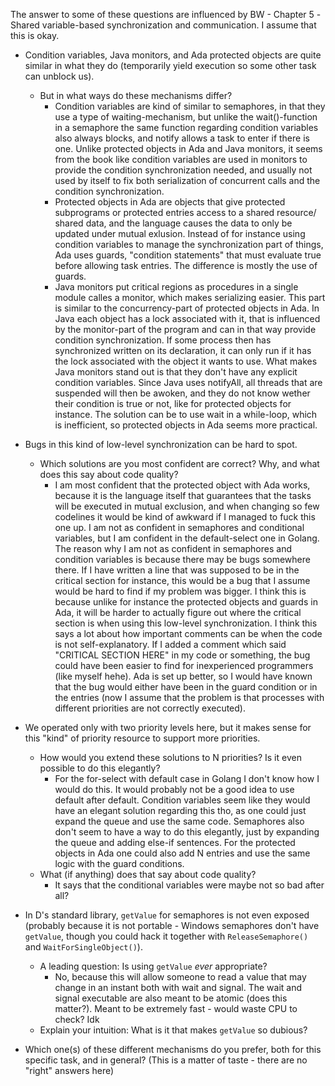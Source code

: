  The answer to some of these questions are influenced by BW - Chapter 5 -Shared variable-based synchronization and communication. I assume that this is okay.

- Condition variables, Java monitors, and Ada protected objects are quite similar in what they do (temporarily yield execution so some other task can unblock us). 
   - But in what ways do these mechanisms differ? 
        - Condition variables are kind of similar to semaphores, in that they use a type of waiting-mechanism, but unlike the wait()-function in a semaphore the same function regarding condition variables also always blocks, and notify allows a task to enter if there is one. Unlike protected objects in Ada and Java monitors, it seems from the book like condition variables are used in monitors to provide the condition synchronization needed, and usually not used by itself to fix both serialization of concurrent calls and the condition synchronization.
        - Protected objects in Ada are objects that give protected subprograms or protected entries access to a shared resource/ shared data, and the language causes the data to only be updated under mutual exlusion. Instead of for instance using condition variables to manage the synchronization part of things, Ada uses guards, "condition statements" that must evaluate true before allowing task entries. The difference is mostly the use of guards.
        - Java monitors put critical regions as procedures in a single module calles a monitor, which makes serializing easier. This part is similar to the concurrency-part of protected objects in Ada. In Java each object has a lock associated with it, that is influenced by the monitor-part of the program and can in that way provide condition synchronization. If some process then has synchronized written on its declaration, it can only run if it has the lock associated with the object it wants to use. What makes Java monitors stand out is that they don't have any explicit condition variables. Since Java uses notifyAll, all threads that are suspended will then be awoken, and they do not know wether their condition is true or not, like for protected objects for instance. The solution can be to use wait in a while-loop, which is inefficient, so protected objects in Ada seems more practical.

 - Bugs in this kind of low-level synchronization can be hard to spot.
   - Which solutions are you most confident are correct? Why, and what does this say about code quality?
        - I am most confident that the protected object with Ada works, because it is the language itself that guarantees that the tasks will be executed in mutual exclusion, and when changing so few codelines it would be kind of awkward if I managed to fuck this one up. I am not as confident in semaphores and conditional variables, but I am confident in the default-select one in Golang. The reason why I am not as confident in semaphores and condition variables is because there may be bugs somewhere there. If I have written a line that was supposed to be in the critical section for instance, this would be a bug that I assume would be hard to find if my problem was bigger. I think this is because unlike for instance the protected objects and guards in Ada, it will be harder to actually figure out where the critical section is when using this low-level synchronization. I think this says a lot about how important comments can be when the code is not self-explanatory. If I added a comment which said "CRITICAL SECTION HERE" in my code or something, the bug could have been easier to find for inexperienced programmers (like myself hehe). Ada is set up better, so I would have known that the bug would either have been in the guard condition or in the entries (now I assume that the problem is that processes with different priorities are not correctly executed).
   
 
 - We operated only with two priority levels here, but it makes sense for this "kind" of priority resource to support more priorities.
   - How would you extend these solutions to N priorities? Is it even possible to do this elegantly? 
      - For the for-select with default case in Golang I don't know how I would do this. It would probably not be a good idea to use default after default. Condition variables seem like they would have an elegant solution regarding this tho, as one could just expand the queue and use the same code. Semaphores also don't seem to have a way to do this elegantly, just by expanding the queue and adding else-if sentences. For the protected objects in Ada one could also add N entries and use the same logic with the guard conditions.
   - What (if anything) does that say about code quality?
      - It says that the conditional variables were maybe not so bad after all?
  
 - In D's standard library, `getValue` for semaphores is not even exposed (probably because it is not portable - Windows semaphores don't have `getValue`, though you could hack it together with `ReleaseSemaphore()` and `WaitForSingleObject()`).
   - A leading question: Is using `getValue` *ever* appropriate?
      - No, because this will allow someone to read a value that may change in an instant both with wait and signal. The wait and   signal executable are also meant to be atomic (does this matter?). Meant to be extremely fast - would waste CPU to check? Idk
   - Explain your intuition: What is it that makes `getValue` so dubious?
 
 - Which one(s) of these different mechanisms do you prefer, both for this specific task, and in general? (This is a matter of taste - there are no "right" answers here)





